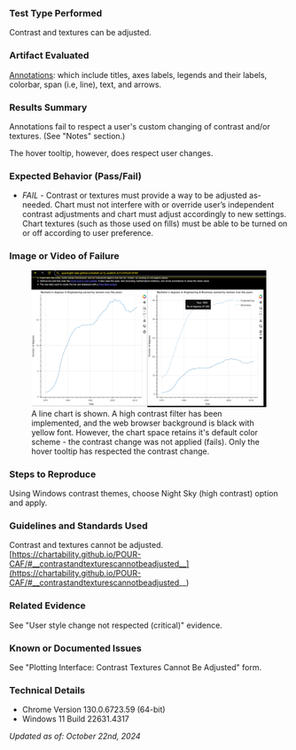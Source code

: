 ### Test Type Performed
Contrast and textures can be adjusted.

### Artifact Evaluated
[Annotations](https://docs.bokeh.org/en/latest/docs/user_guide/interaction.html): which include titles, axes labels, legends and their labels, colorbar, span (i.e, line), text, and arrows.

### Results Summary
Annotations fail to respect a user's custom changing of contrast and/or textures. (See "Notes" section.)

The hover tooltip, however, does respect user changes.

### Expected Behavior (Pass/Fail)
- *FAIL* - Contrast or textures must provide a way to be adjusted as-needed. Chart must not interfere with or override user’s independent contrast adjustments and chart must adjust accordingly to new settings. Chart textures (such as those used on fills) must be able to be turned on or off according to user preference.

### Image or Video of Failure 
<figure>
    <img width="803" alt="A line chart is shown. A high contrast filter has been implemented, and the web browser background is black with yellow font. However, the chart space retains it's default color scheme - the contrast change was not applied (fails). Only the hover tooltip has respected the contrast change." src="./assets/annotations_contrast-texture-adjustments.png">
    <figcaption>A line chart is shown. A high contrast filter has been implemented, and the web browser background is black with yellow font. However, the chart space retains it's default color scheme - the contrast change was not applied (fails). Only the hover tooltip has respected the contrast change.</figcaption>
</figure>

### Steps to Reproduce
Using Windows contrast themes, choose Night Sky (high contrast) option and apply.

### Guidelines and Standards Used
Contrast and textures cannot be adjusted. [https://chartability.github.io/POUR-CAF/#__contrastandtexturescannotbeadjusted__](https://chartability.github.io/POUR-CAF/#__contrastandtexturescannotbeadjusted__)

### Related Evidence
See "User style change not respected (critical)" evidence.

### Known or Documented Issues
See "Plotting Interface: Contrast Textures Cannot Be Adjusted" form.

### Technical Details
- Chrome Version 130.0.6723.59 (64-bit)
- Windows 11 Build 22631.4317

*Updated as of: October 22nd, 2024*

<!-- ### Notes
These results can be viewed in the "Plotting Interface" results, as most of the annotations were tested there.  -->